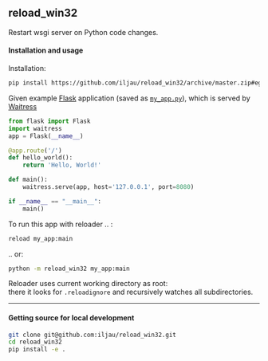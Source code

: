 reload_win32
-----------------------------

Restart wsgi server on Python code changes.

#### Installation and usage

Installation:
```bash
pip install https://github.com/iljau/reload_win32/archive/master.zip#egg=reload_win32
```

Given example [Flask](https://github.com/pallets/flask) application (saved as [`my_app.py`](./reload_win32/my_app.py)), which is 
served by [Waitress](https://github.com/Pylons/waitress)

```python
from flask import Flask
import waitress
app = Flask(__name__)

@app.route('/')
def hello_world():
    return 'Hello, World!'

def main():
    waitress.serve(app, host='127.0.0.1', port=8080)

if __name__ == "__main__":
    main()
```

To run this app with reloader .. :

```bash
reload my_app:main
```

.. or:
```bash
python -m reload_win32 my_app:main
```

Reloader uses current working directory as root:  
there it looks for `.reloadignore` and recursively watches all subdirectories.

------

#### Getting source for local development
```bash
git clone git@github.com:iljau/reload_win32.git
cd reload_win32
pip install -e .
```